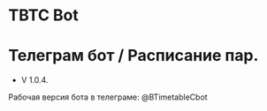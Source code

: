 # TBTC Bot


# Телеграм бот / Расписание пар.
- V 1.0.4.

Рабочая версия бота в телеграме: @BTimetableCbot

